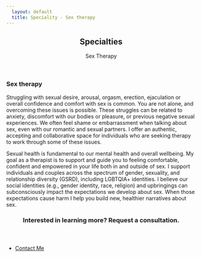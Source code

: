 ```yaml
---
  layout: default
  title: Speciality - Sex therapy
---
```

<article id="main">

  <header class="specialties-sex-therapy">
    <h2>Specialties</h2>
    <p>Sex Therapy<br /></p>
  </header>

  <section class="wrapper style5">
    <div class="inner">
      <section>
        <h3>Sex therapy</h3>
        <p>Struggling with sexual desire, arousal, orgasm, erection, ejaculation or overall confidence and comfort with sex is common. You are not alone, and overcoming these issues is possible. These struggles can be related to anxiety, discomfort with our bodies or pleasure, or previous negative sexual experiences. We often feel shame or embarrassment when talking about sex, even with our romantic and sexual partners. I offer an authentic, accepting and collaborative space for individuals who are seeking therapy to work through some of these issues.</p>
        <p>Sexual health is fundamental to our mental health and overall wellbeing. My goal as a therapist is to support and guide you to feeling comfortable, confident and empowered in your life both in and outside of sex. I support individuals and couples across the spectrum of gender, sexuality, and relationship diversity (GSRD), including LGBTQIA+ identities. I believe our social identities (e.g., gender identity, race, religion) and upbringings can subconsciously impact the expectations we develop about sex. When those expectations cause harm I help you build new, healthier narratives about sex.</p>
      </section>
    </div>
  </section>

  <section id="cta" class="wrapper style4">
    <div class="inner">
      <header>
        <h3>Interested in learning more? Request a consultation.</h3>
      </header>
      <ul class="actions stacked">
        <li><a href="<%= relative_url '/contact' %>" class="button fit primary">Contact Me</a></li>
      </ul>
    </div>
  </section>
</article>